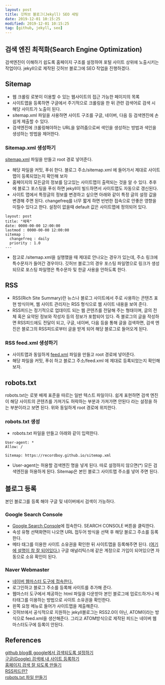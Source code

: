 ```yaml
---
layout: post
title: 깃허브 블로그(Jekyll) SEO 세팅
date: 2019-12-01 10:15:25
modified: 2019-12-01 10:15:25
tag: [github, jekyll, seo]
---
```


## 검색 엔진 최적화(Search Engine Optimization)
검색엔진이 이해하기 쉽도록 홈페이지 구조를 설정하여 포털 사이트 상위에 노출시키는 작업이다. jekyll으로 제작된 깃허브 블로그에 SEO 작업을 진행하겠다.

## Sitemap
* 웹 크롤링 로봇이 이용할 수 있는 웹사이트의 접근 가능한 페이지의 목록
* 사이트맵을 등록하면 구글에서 주기적으로 크롤링을 한 뒤 관련 검색어로 검색 시 해당 사이트가 노출이 된다.
* sitemap.xml 파일을 사용하면 사이트 구조를 구글, 네이버, 다음 등 검색엔진에 손 쉽게 제출할 수 있다.
* 검색엔진에 크롤링해야하는 URL을 알려줌으로써 색인을 생성하는 방법과 색인을 생성하는 방법을 제어한다.

### Sitemap.xml 생성하기
[sitemap.xml](./Sitemap.xml) 파일을 만들고 root 경로 넣어준다.

* 해당 파일을 커밋, 푸쉬 한다.
블로그 주소/sitemap.xml 에 들어가서 제대로 사이트맵이 등록되었는지 확인해 보자
* 홈페이지의 모든글의 정보를 담고있는 사이트맵이 출력되는 것을 알 수 있다. 추후에 블로그 포스팅을 푸쉬 하면 jekyll이 빌드하면서 사이트맵도 자동으로 갱신된다.
* 사이트 맵에서 특정글의 정보를 변경하고 싶으면 아래와 같이 특정 글의 설정 값을 변경해 주면 된다. changefreq를 너무 짧게 하면 빈번한 접속으로 안좋은 영향을 미칠수 있다고 한다. 설정이 없을때 default 값은 사이트맵에 정의되어 있다.

```
layout: post
title: "제목"
date: 0000-00-00 12:00:00 
lastmod : 0000-00-00 12:00:00
sitemap :
  changefreq : daily
  priority : 1.0
---
```
* 참고로 /sitemap.xml을 실행했을 때 제대로 안나오는 경우가 있는데, 주소 링크에 특수문자가 들어간 경우이다. 깃허브 블로그의 경우 포스팅 파일명으로 링크가 생성되므로 포스팅 파일명은 특수문자 및 한글 사용을 안하도록 한다.

## RSS
* RSS(Rich Site Summary)란 뉴스나 블로그 사이트에서 주로 사용하는 콘텐츠 표현 방식이며, 웹 사이트 관리자는 RSS 형식으로 웹 사이트 내용을 보여 준다.
* RSS피드는 정기적으로 업데이트 되는 웹 콘텐츠를 전달해 주는 형태이며, 글의 전체 혹은 요약된 정보와 작성자 등의 정보가 포함되어 있다. 즉 블로그의 글을 작성하면 RSS피드에도 전달이 되고, 구글, 네이버, 다음 등을 통해 글을 검색하면, 검색 엔진은 블로그의 RSS피드로부터 글을 받게 되어 해당 블로그로 들어오게 된다.

### RSS feed.xml 생성하기
* 사이트맵과 동일하게 [feed.xml](./feed.xml) 파일을 만들고 root 경로에 넣어준다.
* 해당 파일을 커밋, 푸쉬 하고 블로그 주소/feed.xml 에 제대로 등록되었는지 확인해 보자.

## robots.txt
robots.txt는 로봇 배제 표준을 따르는 일반 텍스트 파일이다. 쉽게 표현하면 검색 엔진이 해당 사이트의 콘텐츠를 가져가도 허락하는 부분과 가져가면 안된다 라는 설정을 하는 부분이라고 보면 된다. 위와 동일하게 root 경로에 위치한다.

### robots.txt 생성
* robots.txt 파일을 만들고 아래와 같이 입력한다.

```
User-agent: *
Allow: /

Sitemap: https://recordboy.github.io/sitemap.xml
```

* User-agent는 허용할 검색엔진 명을 넣게 된다. 따로 설정하지 않으면(*) 모든 검색엔진을 허용하게 된다. Sitemap은 본인 블로그 사이트맵 주소를 넣어 주면 된다.

## 블로그 등록
본인 블로그를 등록 해야 구글 및 네이버에서 검색이 가능하다.

### Google Search Console
* [Google Search Console](https://www.google.com/webmasters/#?modal_active=none)에 접속한다. SEARCH CONSOLE 버튼을 클릭한다.
* 속성 유형 선택화면이 나오면 URL 접두어 방식을 선택 후 해당 블로그 주소를 등록한다.
* 메타 태그를 이용한 사이트 소유권을 확인한 뒤 사이트맵을 등록해주면 된다. ([여기에 설명이 참 잘 되어있다.)](https://imweb.me/faq?mode=view&category=29&category2=35&idx=15573) 구글 애널리틱스에 같은 계정으로 가입이 되어있으면 자동으로 소유 확인이 된다. 

### Naver Webmaster 
* [네이버 웹마스터 도구에 접속한다.](https://searchadvisor.naver.com/)
* 로그인하고 블로그 주소를 등록해 사이트를 추가해 준다.
* 웹마스터 도구에서 제공하는 html 파일을 다운받아 본인 블로그에 업로드하거나 메타태그를 이용하는 방법으로 사이트 소유권을 확인한다.
* 왼쪽 요청 메뉴로 들어가 사이트맵을 제출해준다.
* 깃허브에서 공식적으로 지원하는 jekyll블로그는 RSS2.0이 아닌, ATOM이라는 방식으로 feed.xml을 생산해준다. 그리고 ATOM방식으로 제작된 피드는 네이버 웹마스터도구에 등록이 안된다.

## References
[github blog를 google에서 검색되도록 설정하기](http://jinyongjeong.github.io/2017/01/13/blog_make_searched)  
[구글(Google) 검색에 내 사이트 등록하기](https://imweb.me/faq?mode=view&category=29&category2=35&idx=15573)  
[홈페이지 검색 잘 되도록 만들기](http://dveamer.github.io/homepage/SubmitSitemap.html)  
[RSS피드란?](https://4343282.tistory.com/164)  
[robots.txt 파일 만들기](https://support.google.com/webmasters/answer/6062596?hl=ko)
